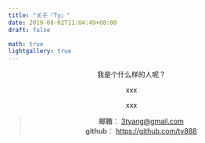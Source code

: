 ```yaml
---
title: "关于『Ty』"
date: 2019-08-02T11:04:49+08:00
draft: false

math: true
lightgallery: true
---
```

<!-- {{<figure src="/images/bg-about.jpg" width="400">}} -->

<div align=center>
我是个什么样的人呢？

xxx

xxx

>**邮箱**： 3tyang@gmail.com  
>**github**： https://github.com/ty888
</div>